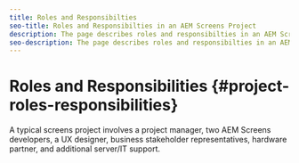 ```yaml
---
title: Roles and Responsibilties
seo-title: Roles and Responsibilties in an AEM Screens Project
description: The page describes roles and responsibilties in an AEM Screens project
seo-description: The page describes roles and responsibilties in an AEM Screens project
---
```


# Roles and Responsibilities {#project-roles-responsibilities}

A typical screens project involves a project manager, two AEM Screens developers, a UX designer, business stakeholder representatives, hardware partner, and additional server/IT support. 

